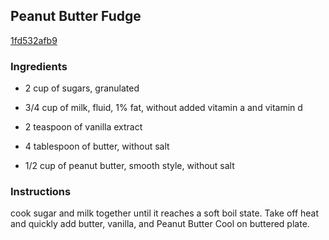 ## Peanut Butter Fudge

[1fd532afb9](https://cookpad.com/us/recipes/330258-peanut-butter-fudge)

### Ingredients

 - 2 cup of sugars, granulated

 - 3/4 cup of milk, fluid, 1% fat, without added vitamin a and vitamin d

 - 2 teaspoon of vanilla extract

 - 4 tablespoon of butter, without salt

 - 1/2 cup of peanut butter, smooth style, without salt

### Instructions

cook sugar and milk together until it reaches a soft boil state. Take off heat and quickly add butter, vanilla, and Peanut Butter Cool on buttered plate.